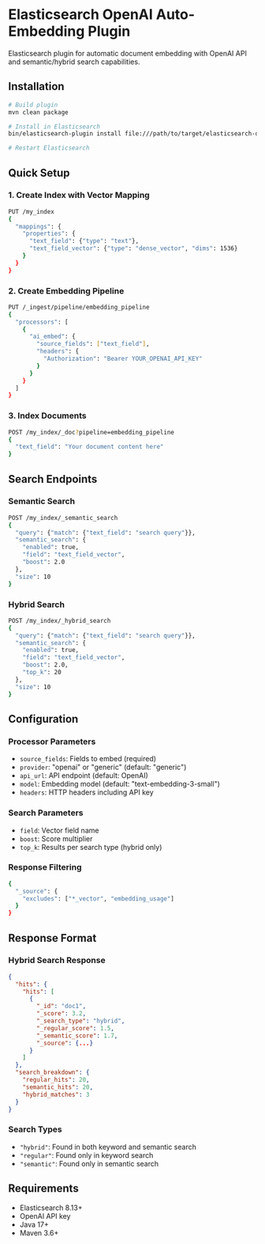 # Elasticsearch OpenAI Auto-Embedding Plugin

Elasticsearch plugin for automatic document embedding with OpenAI API and semantic/hybrid search capabilities.

## Installation

```bash
# Build plugin
mvn clean package

# Install in Elasticsearch
bin/elasticsearch-plugin install file:///path/to/target/elasticsearch-openai-autoembedding-processor-1.0.0.zip

# Restart Elasticsearch
```

## Quick Setup

### 1. Create Index with Vector Mapping

```bash
PUT /my_index
{
  "mappings": {
    "properties": {
      "text_field": {"type": "text"},
      "text_field_vector": {"type": "dense_vector", "dims": 1536}
    }
  }
}
```

### 2. Create Embedding Pipeline

```bash
PUT /_ingest/pipeline/embedding_pipeline
{
  "processors": [
    {
      "ai_embed": {
        "source_fields": ["text_field"],
        "headers": {
          "Authorization": "Bearer YOUR_OPENAI_API_KEY"
        }
      }
    }
  ]
}
```

### 3. Index Documents

```bash
POST /my_index/_doc?pipeline=embedding_pipeline
{
  "text_field": "Your document content here"
}
```

## Search Endpoints

### Semantic Search
```bash
POST /my_index/_semantic_search
{
  "query": {"match": {"text_field": "search query"}},
  "semantic_search": {
    "enabled": true,
    "field": "text_field_vector",
    "boost": 2.0
  },
  "size": 10
}
```

### Hybrid Search
```bash
POST /my_index/_hybrid_search
{
  "query": {"match": {"text_field": "search query"}},
  "semantic_search": {
    "enabled": true,
    "field": "text_field_vector",
    "boost": 2.0,
    "top_k": 20
  },
  "size": 10
}
```

## Configuration

### Processor Parameters
- `source_fields`: Fields to embed (required)
- `provider`: "openai" or "generic" (default: "generic")
- `api_url`: API endpoint (default: OpenAI)
- `model`: Embedding model (default: "text-embedding-3-small")
- `headers`: HTTP headers including API key

### Search Parameters
- `field`: Vector field name
- `boost`: Score multiplier
- `top_k`: Results per search type (hybrid only)

### Response Filtering
```bash
{
  "_source": {
    "excludes": ["*_vector", "embedding_usage"]
  }
}
```

## Response Format

### Hybrid Search Response
```json
{
  "hits": {
    "hits": [
      {
        "_id": "doc1",
        "_score": 3.2,
        "_search_type": "hybrid",
        "_regular_score": 1.5,
        "_semantic_score": 1.7,
        "_source": {...}
      }
    ]
  },
  "search_breakdown": {
    "regular_hits": 20,
    "semantic_hits": 20,
    "hybrid_matches": 3
  }
}
```

### Search Types
- `"hybrid"`: Found in both keyword and semantic search
- `"regular"`: Found only in keyword search  
- `"semantic"`: Found only in semantic search

## Requirements

- Elasticsearch 8.13+
- OpenAI API key
- Java 17+
- Maven 3.6+
